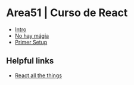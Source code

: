 # Area51 | Curso de React

- [Intro](https://pauls.world/blog/curso-de-react/intro)
- [No hay mágia](https://pauls.world/blog/curso-de-react/no-hay-magia)
- [Primer Setup](https://pauls.world/blog/curso-de-react/primer-setup)

## Helpful links
- [React all the things](http://bit.ly/frontendNext_reactAllTheThings)
